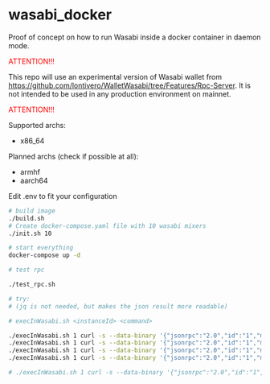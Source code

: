 # wasabi_docker
Proof of concept on how to run Wasabi inside a docker container in daemon mode.

 <span style="color:red">ATTENTION!!!</span> 
 
 This repo will use an experimental version of Wasabi wallet from https://github.com/lontivero/WalletWasabi/tree/Features/Rpc-Server.
 It is not intended to be used in any production environment on mainnet.
 
 <span style="color:red">ATTENTION!!!</span>

Supported archs:
* x86_64

Planned archs (check if possible at all):
* armhf
* aarch64

Edit .env to fit your configuration

```bash
# build image
./build.sh
# Create docker-compose.yaml file with 10 wasabi mixers
./init.sh 10

# start everything
docker-compose up -d

# test rpc

./test_rpc.sh

# try:
# (jq is not needed, but makes the json result more readable)

# execInWasabi.sh <instanceId> <command>

./execInWasabi.sh 1 curl -s --data-binary '{"jsonrpc":"2.0","id":"1","method":"getstatus"}' http://127.0.0.1:18099/ | jq
./execInWasabi.sh 1 curl -s --data-binary '{"jsonrpc":"2.0","id":"1","method":"getwalletinfo"}' http://127.0.0.1:18099/ | jq
./execInWasabi.sh 1 curl -s --data-binary '{"jsonrpc":"2.0","id":"1","method":"listunspentcoins"}' http://127.0.0.1:18099/ | jq
./execInWasabi.sh 1 curl -s --data-binary '{"jsonrpc":"2.0","id":"1","method":"getnewaddress","params":["payment order #178670"]}' http://127.0.0.1:18099/ | jq

# ./execInWasabi.sh 1 curl -s --data-binary '{"jsonrpc":"2.0","id":"1","method":"send", "params": { "sendto": "<address>", "coins":[{"transactionid":"<txid>", "index":<index>}], "amount": <amount>, "label": "<label>", "feeTarget":<feetarget> }}' http://127.0.0.1:18099/

```

